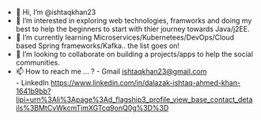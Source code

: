 - 👋 Hi, I’m @ishtaqkhan23
- 👀 I’m interested in exploring web technologies, framworks and doing my best to help the beginners to start with thier journey towards Java/j2EE.
- 🌱 I’m currently learning Microservices/Kubernetees/DevOps/Cloud based Spring frameworks/Kafka.. the list goes on!
- 💞️ I’m looking to collaborate on building a projects/apps to help the social communities.
- 📫 How to reach me ... ? 
        - Gmail ishtaqkhan23@gmail.com  
        - LinkedIn https://www.linkedin.com/in/dalazak-ishtaq-ahmed-khan-1641b9bb?lipi=urn%3Ali%3Apage%3Ad_flagship3_profile_view_base_contact_details%3BMtCvWkcmTjmXGTcq9onQ0g%3D%3D

<!---
ishtaqkhan23/ishtaqkhan23 is a ✨ special ✨ repository because its `README.md` (this file) appears on your GitHub profile.
You can click the Preview link to take a look at your changes.
--->
